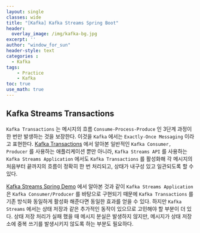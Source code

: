 ```yaml
--- 
layout: single
classes: wide
title: "[Kafka] Kafka Streams Spring Boot"
header:
  overlay_image: /img/kafka-bg.jpg
excerpt: ''
author: "window_for_sun"
header-style: text
categories :
  - Kafka
tags:
    - Practice
    - Kafka
toc: true
use_math: true
---  
```



## Kafka Streams Transactions
`Kafka Transactions` 는 메시지의 흐름 `Consume-Process-Produce` 인 3단계 과정이 한 번만 발생하는 것을 보장한다. 
이것을 `Kafka` 에서는 `Exactly-Once Messaging` 이라고 표현한다. 
[Kafka Transactions]()
에서 알아본 일반적인 `Kafka Consumer, Producer` 를 사용하는 애플리케이션 뿐만 아니라, 
`Kafka Streams API` 를 사용하는 `Kafka Streams Application` 에서도 
`Kafka Transactions` 를 활성화해 각 메시지의 처음부터 끝까지의 흐름이 정확히 한 번 처리되고, 
상태가 내구성 있고 일관되도록 할 수 있다.  

[Kafka Streams Spring Demo]()
에서 알아본 것과 같이 `Kafka Streams Application` 은 
`Kafka Consumer/Producer` 를 바탕으로 구현되기 때문에 
`Kafka Transactions` 를 기존 방식화 동일하게 활성화 해준다면 동일한 효과를 얻을 수 있다. 
하지만 `Kafka Streams` 에서는 상태 저장과 같은 추가적인 동작이 있으므로 고민해야 할 부분이 더 있다. 
상태 저장 처리가 실패 했을 때 메시지 분실은 발생하지 않지만, 
메시지가 상태 저장소에 중복 쓰기를 발생시키지 않도록 하는 부분도 필요하다.   

